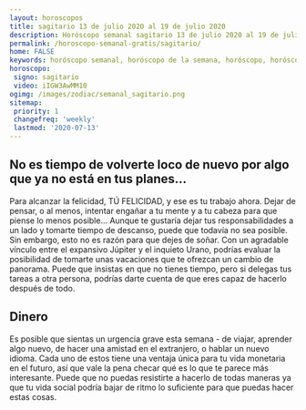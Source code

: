 ```yaml
---
layout: horoscopos
title: sagitario 13 de julio 2020 al 19 de julio 2020 
description: Horóscopo semanal sagitario 13 de julio 2020 al 19 de julio 2020. No es tiempo de volverte loco de nuevo por algo que ya no está en tus planes…
permalink: /horoscopo-semanal-gratis/sagitario/
home: FALSE
keywords: horóscopo semanal, horóscopo de la semana, horóscopo, horóscopo gratis,horóscopos, horóscopo esperanza gracia, horoscopos sagitario la semana, horóscopos gratis, Tarot, Astrologia, Zodíaco, sagitario, horoscopo gratis, semanal
horoscopo:
 signo: sagitario
 video: iIGW3AwMM10
ogimg: /images/zodiac/semanal_sagitario.png
sitemap:
 priority: 1
 changefreq: 'weekly'
 lastmod: '2020-07-13'
---
```




## No es tiempo de volverte loco de nuevo por algo que ya no está en tus planes…

Para alcanzar la felicidad, TÚ FELICIDAD, 
y ese es tu trabajo ahora. Dejar de pensar, o al menos, intentar engañar a tu mente y a tu cabeza para que piense lo menos posible… Aunque te gustaría dejar tus responsabilidades a un lado y tomarte tiempo de descanso, puede que todavía no sea posible. Sin embargo, esto no es razón para que dejes de soñar. Con un agradable vínculo entre el expansivo Júpiter y el inquieto Urano, podrías evaluar la posibilidad de tomarte unas vacaciones que te ofrezcan un cambio de panorama. Puede que insistas en que no tienes tiempo, pero si delegas tus tareas a otra persona, podrías darte cuenta de que eres capaz de hacerlo después de todo.

## Dinero

Es posible que sientas un urgencia grave esta semana - de viajar, aprender algo nuevo, de hacer una amistad en el extranjero, o hablar un nuevo idioma. Cada uno de estos tiene una ventaja única para tu vida monetaria en el futuro, así que vale la pena checar qué es lo que te parece más interesante. Puede que no puedas resistirte a hacerlo de todas maneras ya que tu vida social podría bajar de ritmo lo suficiente para que puedas hacer estas cosas.
